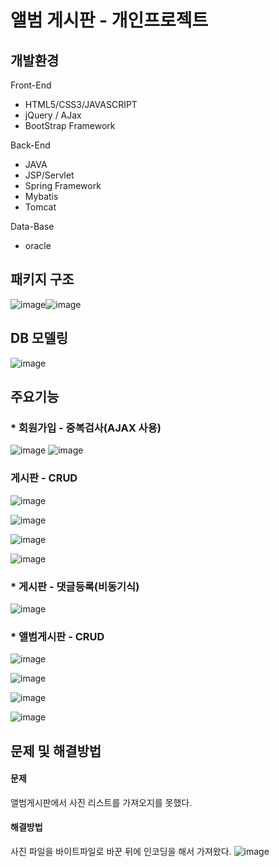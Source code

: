 # 앨범 게시판 - 개인프로젝트

## 개발환경

Front-End

* HTML5/CSS3/JAVASCRIPT
* jQuery / AJax
* BootStrap Framework

Back-End

* JAVA
* JSP/Servlet
* Spring Framework
* Mybatis
* Tomcat

Data-Base
* oracle

## 패키지 구조
![image](https://user-images.githubusercontent.com/46276548/175860424-8e3a4230-52c2-4257-85d9-84326591d14a.png)![image](https://user-images.githubusercontent.com/46276548/175860496-ba42d228-7fa8-439b-8d16-317cd4114ff6.png)


## DB 모델링
![image](https://user-images.githubusercontent.com/46276548/175863328-d98337dd-2368-47e3-a2a3-f640aa93067a.png)


## 주요기능

### * 회원가입 - 중복검사(AJAX 사용)
![image](https://user-images.githubusercontent.com/46276548/175864671-874aea3a-494d-4b23-bcf0-b83bd0540e08.png)
![image](https://user-images.githubusercontent.com/46276548/175863633-fabdfad8-c199-4ccc-af10-432c1762d435.png) 

### 게시판 - CRUD 
![image](https://user-images.githubusercontent.com/46276548/175864331-73934f5d-5677-407c-94ce-c59f5315a9b0.png)

![image](https://user-images.githubusercontent.com/46276548/175864387-0b3f6a33-384e-4a76-9113-707db1f48c7e.png)

![image](https://user-images.githubusercontent.com/46276548/175864439-957c1455-ddc7-4b09-8a1f-1b20d05b0ca7.png)

![image](https://user-images.githubusercontent.com/46276548/175864484-cb866bda-80ca-4c80-bd47-11c61009a906.png)

### * 게시판 - 댓글등록(비동기식)
![image](https://user-images.githubusercontent.com/46276548/175864963-a0646507-3609-4bad-973b-3f5ebe7b0c22.png)

### * 앨범게시판 - CRUD
![image](https://user-images.githubusercontent.com/46276548/175865109-26496dd4-c92e-48f5-8414-f1073f0e1a00.png)

![image](https://user-images.githubusercontent.com/46276548/175865151-cedbf019-3864-43cf-b578-6a4ae7c7f10d.png)

![image](https://user-images.githubusercontent.com/46276548/175865194-571ae734-e5f3-45e5-a508-1d969a28a924.png)

![image](https://user-images.githubusercontent.com/46276548/175865223-85987759-d3bf-4a93-8940-b7659eccc909.png)

## 문제 및 해결방법

#### 문제

앨범게시판에서 사진 리스트를 가져오지를 못했다.

#### 해결방법

사진 파일을 바이트파일로 바꾼 뒤에 인코딩을 해서 가져왔다.
![image](https://user-images.githubusercontent.com/46276548/175866608-efe94ce9-281f-47da-80ce-d222694f1172.png)











